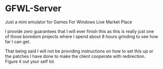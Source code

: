 # GFWL-Server
Just a mini emulator for Games For Windows Live Market Place

I provide zero guarantees that I will ever finish this as this is really just one of those boredom projects where I spend about 8 hours grinding to see how far I can get.

That being said I will not be providing instructions on how to set this up or the patches I have done to make the client cooperate with redirection. Figure it out your self lol.
